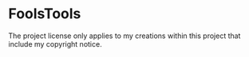 # FoolsTools

The project license only applies to my creations within this project that include my copyright notice.